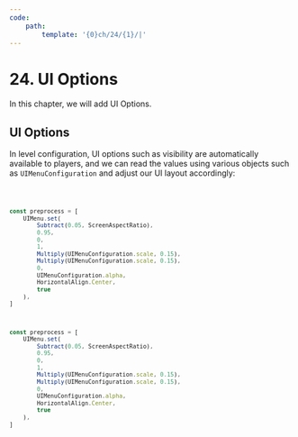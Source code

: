 ```yaml
---
code:
    path:
        template: '{0}ch/24/{1}/|'
---
```


# 24. UI Options

In this chapter, we will add UI Options.

## UI Options

In level configuration, UI options such as visibility are automatically available to players, and we can read the values using various objects such as `UIMenuConfiguration` and adjust our UI layout accordingly:

<Code pathTemplate="{0}src/engine/data/scripts/initialization.{2}">

```ts
const preprocess = [
    UIMenu.set(
        Subtract(0.05, ScreenAspectRatio),
        0.95,
        0,
        1,
        Multiply(UIMenuConfiguration.scale, 0.15),
        Multiply(UIMenuConfiguration.scale, 0.15),
        0,
        UIMenuConfiguration.alpha,
        HorizontalAlign.Center,
        true
    ),
]
```

```js
const preprocess = [
    UIMenu.set(
        Subtract(0.05, ScreenAspectRatio),
        0.95,
        0,
        1,
        Multiply(UIMenuConfiguration.scale, 0.15),
        Multiply(UIMenuConfiguration.scale, 0.15),
        0,
        UIMenuConfiguration.alpha,
        HorizontalAlign.Center,
        true
    ),
]
```

</Code>
